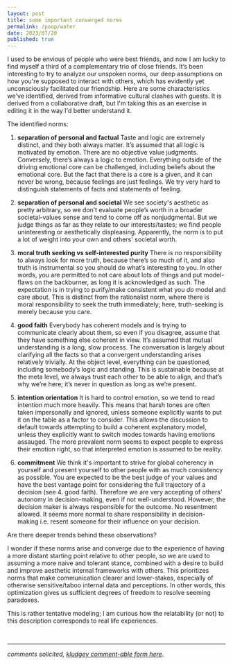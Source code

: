 ```yaml
---
layout: post
title: some important converged norms
permalink: /poop/water
date: 2023/07/20
published: true
---
```


I used to be envious of people who were best friends, and now I am lucky to find myself a third of a complementary trio of close friends. It’s been interesting to try to analyze our unspoken norms, our deep assumptions on how you're supposed to interact with others, which has evidently yet unconsciously facilitated our friendship. Here are some characteristics we've identified, derived from informative cultural clashes with guests. It is derived from a collaborative draft, but I'm taking this as an exercise in editing it in the way I'd better understand it.

The identified norms:

1. **separation of personal and factual**
Taste and logic are extremely distinct, and they both always matter. It’s assumed that all logic is motivated by emotion. There are no objective value judgments. Conversely, there’s always a logic to emotion. Everything outside of the driving emotional core can be challenged, including beliefs about the emotional core. But the fact that there is a core is a given, and it can never be wrong, because feelings are just feelings. We try very hard to distinguish statements of facts and statements of feeling.

2. **separation of personal and societal**
We see society's aesthetic as pretty arbitrary, so we don’t evaluate people’s worth in a broader societal-values sense and tend to come off as nonjudgmental. But we judge things as far as they relate to our interests/tastes; we find people uninteresting or aesthetically displeasing. Apparently, the norm is to put a lot of weight into your own and others' societal worth. 

3. **moral truth seeking vs self-interested purity**
There is no responsibility to always look for more truth, because there’s so much of it, and also truth is instrumental so you should do what’s interesting to you. In other words, you are permitted to not care about lots of things and put model-flaws on the backburner, as long it is acknowledged as such. The expectation is in trying to purify/make consistent what you _do_ model and care about. This is distinct from the rationalist norm, where there is moral responsibility to seek the truth immediately; here, truth-seeking is merely because you care. 

4. **good faith**
Everybody has coherent models and is trying to communicate clearly about them, so even if you disagree, assume that they have something else coherent in view. It’s assumed that mutual understanding is a long, slow process. The conversation is largely about clarifying all the facts so that a convergent understanding arises relatively trivially. At the object level, everything can be questioned, including somebody’s logic and standing. This is sustainable because at the meta level, we always trust each other to be able to align, and that’s why we’re here; it’s never in question as long as we’re present.

5. **intention orientation**
It is hard to control emotion, so we tend to read intention much more heavily. This means that harsh tones are often taken impersonally and ignored, unless someone explicitly wants to put it on the table as a factor to consider. This allows the discussion to default towards attempting to build a coherent explanatory model, unless they explicitly want to switch modes towards having emotions assauged. The more prevalent norm seems to expect people to express their emotion right, so that interpreted emotion is assumed to be reality.

6. **commitment**
We think it's important to strive for global coherency in yourself and present yourself to other people with as much consistency as possible. You are expected to be the best judge of your values and have the best vantage point for considering the full trajectory of a decision (see 4. good faith). Therefore we are very accepting of others' autonomy in decision-making, even if not well-understood. However, the decision maker is always responsible for the outcome. No resentment allowed. It seems more normal to share responsibility in decision-making i.e. resent someone for their influence on your decision. 


Are there deeper trends behind these observations? 

I wonder if these norms arise and converge due to the experience of having a more distant starting point relative to other people, so we are used to assuming a more naive and tolerant stance, combined with a desire to build and improve aesthetic internal frameworks with others. This prioritizes norms that make communication clearer and lower-stakes, especially of otherwise sensitive/taboo internal data and perceptions. In other words, this optimization gives us sufficient degrees of freedom to resolve seeming paradoxes. 

This is rather tentative modeling; I am curious how the relatability (or not) to this description corresponds to real life experiences.

&nbsp;
&nbsp;
&nbsp;

---

_comments solicited, [kludgey comment-able form here](https://docs.google.com/document/d/1jF0s0IVLF338Uvgy1RKo4P8roP7ESnwwJGbsBUhwcGQ/edit?usp=sharing)._
